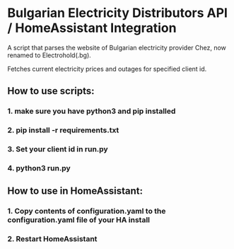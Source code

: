 ﻿# Bulgarian Electricity Distributors API / HomeAssistant Integration

A script that parses the website of Bulgarian electricity provider Chez, now renamed to Electrohold(.bg).

Fetches current electricity prices and outages for specified client id.

## How to use scripts:

### 1. make sure you have python3 and pip installed

### 2. pip install -r requirements.txt

### 3. Set your client id in run.py

### 4. python3 run.py

## How to use in HomeAssistant:

### 1. Copy contents of configuration.yaml to the configuration.yaml file of your HA install

### 2. Restart HomeAssistant

